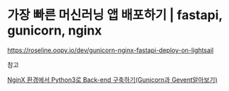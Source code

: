 # 가장 빠른 머신러닝 앱 배포하기 | fastapi, gunicorn, nginx

https://roseline.oopy.io/dev/gunicorn-nginx-fastapi-deploy-on-lightsail

참고

[NginX 환경에서 Python3로 Back-end 구축하기(Gunicorn과 Gevent알아보기)](https://medium.com/@nara03050/nginx-%ED%99%98%EA%B2%BD%EC%97%90%EC%84%9C-python3%EB%A1%9C-back-end-%EA%B5%AC%EC%B6%95%ED%95%98%EA%B8%B0-gunicorn%EA%B3%BC-gevent%EC%95%8C%EC%95%84%EB%B3%B4%EA%B8%B0-473d73aa155a)
